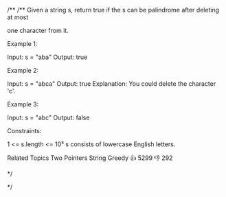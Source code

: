 /**
/**
Given a string s, return true if the s can be palindrome after deleting at most 

one character from it. 

 
 Example 1: 

 
Input: s = "aba"
Output: true
 

 Example 2: 

 
Input: s = "abca"
Output: true
Explanation: You could delete the character 'c'.
 

 Example 3: 

 
Input: s = "abc"
Output: false
 

 
 Constraints: 

 
 1 <= s.length <= 10⁵ 
 s consists of lowercase English letters. 
 
 Related Topics Two Pointers String Greedy 👍 5299 👎 292

*/

*/